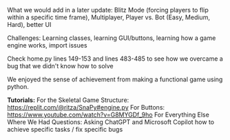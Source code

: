 What we would add in a later update: Blitz Mode (forcing players to flip within a specific time frame), Multiplayer, Player vs. Bot (Easy, Medium, Hard), better UI

Challenges: Learning classes, learning GUI/buttons, learning how a game engine works, import issues

Check home.py lines 149-153 and lines 483-485 to see how we overcame a bug that we didn't know how to solve

We enjoyed the sense of achievement from making a functional game using python.

**Tutorials:**
For the Skeletal Game Structure: https://replit.com/@ritza/SnaPy#engine.py
For Buttons: https://www.youtube.com/watch?v=G8MYGDf_9ho
For Everything Else Where We Had Questions: Asking ChatGPT and Microsoft Copilot how to achieve specific tasks / fix specific bugs
